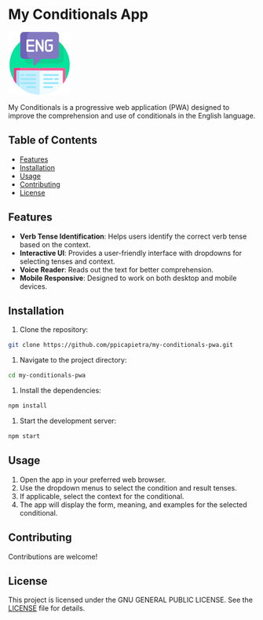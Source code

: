 # My Conditionals App

![App Logo](./public/images/logo128.png)

My Conditionals is a progressive web application (PWA) designed to improve the comprehension and use of conditionals in the English language.

## Table of Contents

- [Features](#features)
- [Installation](#installation)
- [Usage](#usage)
- [Contributing](#contributing)
- [License](#license)

## Features

- **Verb Tense Identification**: Helps users identify the correct verb tense based on the context.
- **Interactive UI**: Provides a user-friendly interface with dropdowns for selecting tenses and context.
- **Voice Reader**: Reads out the text for better comprehension.
- **Mobile Responsive**: Designed to work on both desktop and mobile devices.

## Installation

1. Clone the repository:

```bash
git clone https://github.com/ppicapietra/my-conditionals-pwa.git
```

1. Navigate to the project directory:

```bash
cd my-conditionals-pwa
```

1. Install the dependencies:

```bash
npm install
```

1. Start the development server:

```bash
npm start
```

## Usage

1. Open the app in your preferred web browser.
2. Use the dropdown menus to select the condition and result tenses.
3. If applicable, select the context for the conditional.
4. The app will display the form, meaning, and examples for the selected conditional.

## Contributing

Contributions are welcome!

## License

This project is licensed under the GNU GENERAL PUBLIC LICENSE. See the [LICENSE](./LICENSE) file for details.
